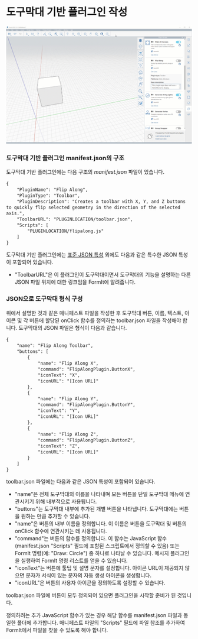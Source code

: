 # 도구막대 기반 플러그인 작성

![](<../../../.gitbook/assets/Toolbar based plugin.gif>)

### 도구막대 기반 플러그인 manifest.json의 구조

도구막대 기반 플러그인에는 다음 구조의 _manifest.json_ 파일이 있습니다.

```
{
    "PluginName": "Flip Along",
    "PluginType": "Toolbar",
    "PluginDescription": "Creates a toolbar with X, Y, and Z buttons to quickly flip selected geometry in the direction of the selected axis.",
    "ToolbarURL": "PLUGINLOCATION/toolbar.json",
    "Scripts": [
        "PLUGINLOCATION/flipalong.js"
    ]
}               
```

도구막대 기반 플러그인에는 [표준 JSON 특성](../advanced-development/general-plugin-setup-in-the-manifest.md) 외에도 다음과 같은 특수한 JSON 특성이 포함되어 있습니다.

* "ToolbarURL"은 이 플러그인이 도구막대이면서 도구막대의 기능을 설명하는 다른 JSON 파일 위치에 대한 링크임을 FormIt에 알려줍니다.

### JSON으로 도구막대 형식 구성

위에서 설명한 것과 같은 매니페스트 파일을 작성한 후 도구막대 버튼, 이름, 텍스트, 아이콘 및 각 버튼에 할당된 onClick 함수를 정의하는 toolbar.json 파일을 작성해야 합니다. 도구막대의 JSON 파일은 형식이 다음과 같습니다.

```
{
    "name": "Flip Along Toolbar",
    "buttons": [
        {
            "name": "Flip Along X",
            "command": "FlipAlongPlugin.ButtonX",
            "iconText": "X",
            "iconURL": "[Icon URL]"
        },
        {
            "name": "Flip Along Y",
            "command": "FlipAlongPlugin.ButtonY",
            "iconText": "Y",
            "iconURL": "[Icon URL]"
        },
        {
            "name": "Flip Along Z",
            "command": "FlipAlongPlugin.ButtonZ",
            "iconText": "Z",
            "iconURL": "[Icon URL]"
        }
    ]
}               
```

toolbar.json 파일에는 다음과 같은 JSON 특성이 포함되어 있습니다.

* "name"은 전체 도구막대의 이름을 나타내며 모든 버튼을 단일 도구막대 메뉴에 연관시키기 위해 내부적으로 사용됩니다.
* "buttons"는 도구막대 내부에 추가된 개별 버튼을 나타냅니다. 도구막대에는 버튼을 원하는 만큼 추가할 수 있습니다.
* "name"은 버튼의 내부 이름을 정의합니다. 이 이름은 버튼을 도구막대 및 버튼의 onClick 함수에 연관시키는 데 사용됩니다.
* "command"는 버튼의 함수를 정의합니다. 이 함수는 JavaScript 함수(manifest.json "Scripts" 필드에 포함된 스크립트에서 정의할 수 있음) 또는 FormIt 명령(예: "Draw: Circle") 중 하나로 나타날 수 있습니다. 메시지 플러그인을 실행하여 FormIt 명령 리스트를 얻을 수 있습니다.
* "iconText"는 버튼에 툴팁 및 설명 문자를 설정합니다. 아이콘 URL이 제공되지 않으면 문자가 서식이 있는 문자의 자동 생성 아이콘을 생성합니다.
* "iconURL"은 버튼의 사용자 아이콘을 정의하도록 설정할 수 있습니다.

toolbar.json 파일에 버튼이 모두 정의되어 있으면 플러그인을 시작할 준비가 된 것입니다.&#x20;

정의하려는 추가 JavaScript 함수가 있는 경우 해당 함수를 manifest.json 파일과 동일한 폴더에 추가합니다. 매니페스트 파일의 "Scripts" 필드에 파일 참조를 추가하여 FormIt에서 파일을 찾을 수 있도록 해야 합니다.
